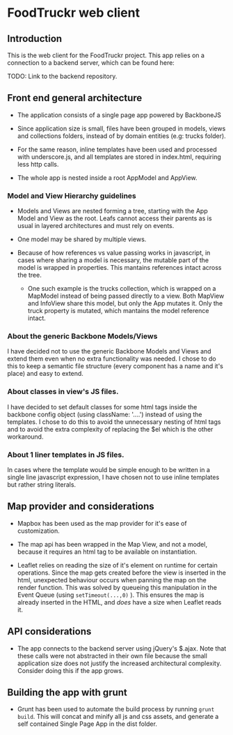 # FoodTruckr web client

## Introduction
This is the web client for the FoodTruckr project. This app relies on a connection to a backend server, which can be found here:

TODO: Link to the backend repository.


## Front end general architecture

* The application consists of a single page app powered by BackboneJS

* Since application size is small, files have been grouped in models, views and collections folders, instead of by domain entities (e.g: trucks folder).

* For the same reason, inline templates have been used and processed with underscore.js, and all templates are stored in index.html, requiring less http calls.

* The whole app is nested inside a root AppModel and AppView.

### Model and View Hierarchy guidelines

* Models and Views are nested forming a tree, starting with the App Model and View as the root. Leafs cannot access their parents as is usual in layered architectures and must rely on events.

* One model may be shared by multiple views.

* Because of how references vs value passing works in javascript, in cases where sharing a model is necessary, the mutable part of the model is wrapped in properties. This mantains references intact across the tree.
    * One such example is the trucks collection, which is wrapped on a MapModel instead of being passed directly to a view. Both MapView and InfoView share this model, but only the App mutates it. Only the truck property is mutated, which mantains the model reference intact.

### About the generic Backbone Models/Views
I have decided not to use the generic Backbone Models and Views and extend them even when no extra functionality was needed. 
I chose to do this to keep a semantic file structure (every component has a name and it's place) and easy to extend. 

### About classes in view's JS files.
I have decided to set default classes for some html tags inside the backbone config object (using className: '....') instead of using the templates. 
I chose to do this to avoid the unnecessary nesting of html tags and to avoid the extra complexity of replacing the $el which is the other workaround.

### About 1 liner templates in JS files.
In cases where the template would be simple enough to be written in a single line javascript expression, I have chosen not to use inline templates but rather string literals.

## Map provider and considerations

* Mapbox has been used as the map provider for it's ease of customization.

* The map api has been wrapped in the Map View, and not a model, because it requires an html tag to be available on instantiation.

* Leaflet relies on reading the size of it's element on runtime for certain operations. Since the map gets created before the view is inserted in the html, unexpected behaviour occurs when panning the map on the render function.
This was solved by queueing this manipulation in the Event Queue (using `setTimeout(...,0)` ). This ensures the map is already inserted in the HTML, and *does* have a size when Leaflet reads it.

## API considerations

* The app connects to the backend server using jQuery's $.ajax. Note that these calls were not abstracted in their own file because the small application size does not justify the increased architectural complexity. Consider doing this if the app grows.

## Building the app with grunt

* Grunt has been used to automate the build process by running `grunt build`. This will concat and minify all js and css assets, and generate a self contained Single Page App in the dist folder.